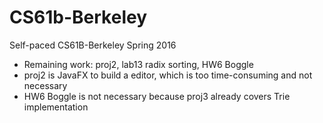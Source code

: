 # CS61b-Berkeley
Self-paced CS61B-Berkeley Spring 2016
* Remaining work: proj2, lab13 radix sorting, HW6 Boggle
* proj2 is JavaFX to build a editor, which is too time-consuming and not necessary
* HW6 Boggle is not necessary because proj3 already covers Trie implementation
